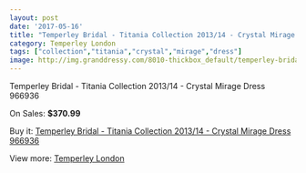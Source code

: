 ```yaml
---
layout: post
date: '2017-05-16'
title: "Temperley Bridal - Titania Collection 2013/14 - Crystal Mirage Dress 966936"
category: Temperley London
tags: ["collection","titania","crystal","mirage","dress"]
image: http://img.granddressy.com/8010-thickbox_default/temperley-bridal-titania-collection-2013-14-crystal-mirage-dress-966936.jpg
---
```

Temperley Bridal - Titania Collection 2013/14 - Crystal Mirage Dress 966936

On Sales: **$370.99**
<a href="https://www.granddressy.com/en/temperley-london/7255-temperley-bridal-titania-collection-2013-14-crystal-mirage-dress-966936.html"><amp-img layout="responsive" width="600" height="600" src="//img.granddressy.com/8010-thickbox_default/temperley-bridal-titania-collection-2013-14-crystal-mirage-dress-966936.jpg" alt="Temperley Bridal - Titania Collection 2013/14 - Crystal Mirage Dress 966936 0" /></a>

Buy it: [Temperley Bridal - Titania Collection 2013/14 - Crystal Mirage Dress 966936](https://www.granddressy.com/en/temperley-london/7255-temperley-bridal-titania-collection-2013-14-crystal-mirage-dress-966936.html "Temperley Bridal - Titania Collection 2013/14 - Crystal Mirage Dress 966936")

View more: [Temperley London](https://www.granddressy.com/en/43-temperley-london "Temperley London")